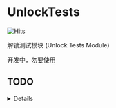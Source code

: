 # UnlockTests

[![Hits](https://hits.seeyoufarm.com/api/count/incr/badge.svg?url=https%3A%2F%2Fgithub.com%2Foneclickvirt%2FUnlockTests&count_bg=%2323E01C&title_bg=%23555555&icon=sonarcloud.svg&icon_color=%23E7E7E7&title=hits&edge_flat=false)](https://hits.seeyoufarm.com)

解锁测试模块 (Unlock Tests Module)

开发中，勿要使用

## TODO

<details>

### 同态检测

可能需要拆分检测

```
TLCGO 和 NBCTV

DirectvStream 和 ATTNOW
```

### 无效检测

需要重新构建检测逻辑

```
HBO_Nordic

HBO_Portugal

ElevenSportsTW

MathsSpot

MegogoTV

KPLUS - ssoToken 已过期

TV360 - 登录认证已过期

Crackle - Platform Key is not specified

Eurosport - Tokem 已过期 且 api 官网已升级至于 v3

HBOGOEurope - api.ugw.hbogo.eu 已经 host 为空了 查询不到内容

HBOSpain - api-discovery.hbo.eu 的 host 已经为空了

Salto - Get remote error: tls: unrecognized name

PCRJP - stream error: stream ID 1; INTERNAL_ERROR; received from peer

PrettyDerby - stream error: stream ID 1; INTERNAL_ERROR; received from peer

WorldFlipper - stream error: stream ID 1; INTERNAL_ERROR; received from peer
```

### 地区失效

不需要再做支持

```
KBSAmerican - 不再支持本地区

Paravi - 已迁移并集成到 U-NEXT 中。由于整合，除了传统的Paravi作品外，现在还有电影、动漫、亚洲和外国戏剧等等可以无限观看。
```

### 部分失效

有替代的检测，但仍保留失效检测的部分，未知是否完全失效

```
Au7plus - 7plus-sevennetwork.akamaized.net 无论如何请求都失败

BilibiliID - 对应URL请求无论如何都返回为空 {"code":10004001,"message":"10004001","ttl":1,"data":null}

BilibiliTH - 对应URL请求无论如何都返回为空 {"code":10004001,"message":"10004001","ttl":1,"data":null}

TVer - get platform-api.tver.jp failed with code: 400
```

</details>
